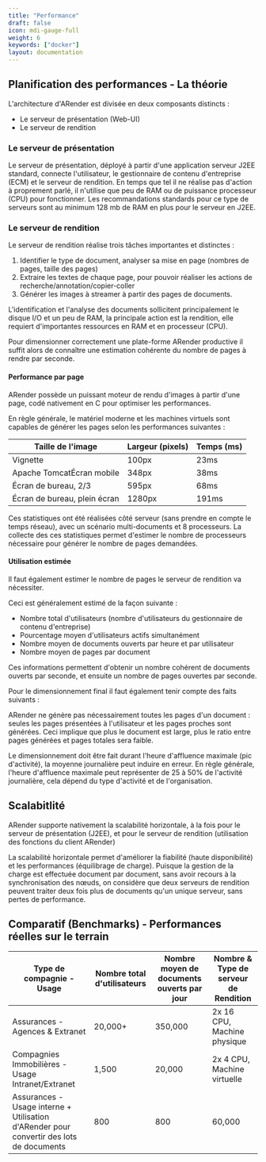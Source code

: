 ```yaml
---
title: "Performance"
draft: false
icon: mdi-gauge-full
weight: 6
keywords: ["docker"]
layout: documentation
---
```


## Planification des performances - La théorie

L'architecture d'ARender est divisée en deux composants distincts :

- Le serveur de présentation (Web-UI)
- Le serveur de rendition

### Le serveur de présentation

Le serveur de présentation, déployé à partir d'une application serveur
J2EE standard, connecte l'utilisateur, le gestionnaire de contenu
d'entreprise (ECM) et le serveur de rendition. En temps que tel il ne
réalise pas d'action à proprement parlé, il n'utilise que peu de RAM ou
de puissance processeur (CPU) pour fonctionner. Les recommandations
standards pour ce type de serveurs sont au minimum 128 mb de RAM en plus
pour le serveur en J2EE.

### Le serveur de rendition

Le serveur de rendition réalise trois tâches importantes et distinctes :

1. Identifier le type de document, analyser sa mise en page (nombres de
   pages, taille des pages)
2. Extraire les textes de chaque page, pour pouvoir réaliser les
   actions de recherche/annotation/copier-coller
3. Générer les images à streamer à partir des pages de documents.

L'identification et l'analyse des documents sollicitent principalement
le disque I/O et un peu de RAM, la principale action est la rendition,
elle requiert d'importantes ressources en RAM et en processeur (CPU).

Pour dimensionner correctement une plate-forme ARender productive il
suffit alors de connaître une estimation cohérente du nombre de pages à
rendre par seconde.

#### Performance par page

ARender possède un puissant moteur de rendu d'images à partir d'une page,
codé nativement en C pour optimiser les performances.

En règle générale, le matériel moderne et les machines virtuels sont
capables de générer les pages selon les performances suivantes :

| Taille de l'image            | Largeur (pixels) | Temps (ms) |
| ---------------------------- | ---------------- | ---------- |
| Vignette                     | 100px            | 23ms       |
| Apache TomcatÉcran mobile    | 348px            | 38ms       |
| Écran de bureau, 2/3         | 595px            | 68ms       |
| Écran de bureau, plein écran | 1280px           | 191ms      |

Ces statistiques ont été réalisées côté serveur (sans prendre en compte
le temps réseau), avec un scénario multi-documents et 8 processeurs. La
collecte des ces statistiques permet d'estimer le nombre de processeurs
nécessaire pour générer le nombre de pages demandées.

#### Utilisation estimée

Il faut également estimer le nombre de pages le serveur de rendition va
nécessiter.

Ceci est généralement estimé de la façon suivante :

- Nombre total d'utilisateurs (nombre d'utilisateurs du gestionnaire
 de contenu d'entreprise)
- Pourcentage moyen d'utilisateurs actifs simultanément
- Nombre moyen de documents ouverts par heure et par utilisateur
- Nombre moyen de pages par document

Ces informations permettent d'obtenir un nombre cohérent de documents
ouverts par seconde, et ensuite un nombre de pages ouvertes par seconde.

Pour le dimensionnement final il faut également tenir compte des faits
suivants :

ARender ne génère pas nécessairement toutes les pages d'un document
: seules les pages présentées à l'utilisateur et les pages proches sont
générées. Ceci implique que plus le document est large, plus le ratio
entre pages générées et pages totales sera faible.

Le dimensionnement doit être fait durant l'heure d'affluence maximale
(pic d'activité), la moyenne journalière peut induire en erreur. En
règle générale, l'heure d'affluence maximale peut représenter de 25 à
50% de l'activité journalière, cela dépend du type d'activité et de
l'organisation.

## Scalabitlité

ARender supporte nativement la scalabilité horizontale, à la fois pour
le serveur de présentation (J2EE), et pour le serveur de rendition
(utilisation des fonctions du client ARender)

La scalabilité horizontale permet d'améliorer la fiabilité (haute
disponibilité) et les performances (équilibrage de charge). Puisque la
gestion de la charge est effectuée document par document, sans avoir
recours à la synchronisation des nœuds, on considère que deux serveurs
de rendition peuvent traiter deux fois plus de documents qu'un unique
serveur, sans pertes de performance.

## Comparatif (Benchmarks) - Performances réelles sur le terrain

| Type de compagnie - Usage                                                                     | Nombre total d'utilisateurs | Nombre moyen de documents ouverts par jour | Nombre & Type de serveur de Rendition |
| --------------------------------------------------------------------------------------------- | --------------------------- | ------------------------------------------ | ------------------------------------- |
| Assurances - Agences & Extranet                                                               | 20,000+                     | 350,000                                    | 2x 16 CPU, Machine physique           |
| Compagnies Immobilières - Usage Intranet/Extranet                                             | 1,500                       | 20,000                                     | 2x 4 CPU, Machine virtuelle           |
| Assurances - Usage interne + Utilisation d'ARender pour convertir des lots de documents | 800 | 800                         | 60,000                                     | 6x 4 CPU, Machine virtuelle           |
